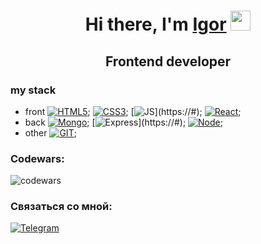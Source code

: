 <h1 align="center">Hi there, I'm <a href="https://instagram.com/garik_sukhanov/" target="_blank">Igor</a> 
<img src="https://github.com/blackcater/blackcater/raw/main/images/Hi.gif" height="32"/></h1>
<h2 align="center">Frontend developer </h2>

<h3>my stack</h3>
  
* front
[![HTML5]([![HTML](https://img.shields.io/badge/HTML-239120?style=for-the-badge&logo=html5&logoColor=white)](https://#))](https://#);
[![CSS3](https://img.shields.io/badge/CSS3-1572B6?style=for-the-badge&logo=css3&logoColor=white)](https://#);
[![JS]([https://img.shields.io/badge/HTML-239120?style=for-the-badge&logo=html5&logoColor=white](https://img.shields.io/badge/JavaScript-323330?style=for-the-badge&logo=javascript&logoColor=F7DF1E))](https://#);
[![React](https://img.shields.io/badge/React-20232A?style=for-the-badge&logo=react&logoColor=61DAFB)](https://#);
* back
[![Mongo](https://img.shields.io/badge/MongoDB-4EA94B?style=for-the-badge&logo=mongodb&logoColor=white)](https://#);
[![Express]([https://img.shields.io/badge/HTML-239120?style=for-the-badge&logo=html5&logoColor=white](https://img.shields.io/badge/Express.js-404D59?style=for-the-badge))](https://#);
[![Node](https://img.shields.io/badge/Node.js-43853D?style=for-the-badge&logo=node.js&logoColor=white)](https://#);
* other
[![GIT](https://img.shields.io/badge/GitHub-100000?style=for-the-badge&logo=github&logoColor=white)](https://#);

### Codewars:
![codewars](https://www.codewars.com/users/SukhanovGarik/badges/small)

### Связаться со мной:
[![Telegram](https://img.shields.io/badge/-Telegram-141130?style=for-the-badge&logo=Telegram)](https://t.me/garik_sukhanov)

<!--
**SukhanovIgorG/SukhanovIgorG** is a ✨ _special_ ✨ repository because its `README.md` (this file) appears on your GitHub profile.

Here are some ideas to get you started:

- 🔭 I’m currently working on ...
- 🌱 I’m currently learning ...
- 👯 I’m looking to collaborate on ...
- 🤔 I’m looking for help with ...
- 💬 Ask me about ...
- 📫 How to reach me: ...
- 😄 Pronouns: ...
- ⚡ Fun fact: ...
-->
